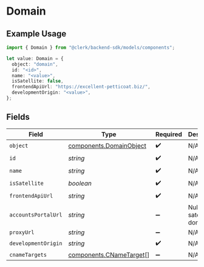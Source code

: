 # Domain

## Example Usage

```typescript
import { Domain } from "@clerk/backend-sdk/models/components";

let value: Domain = {
  object: "domain",
  id: "<id>",
  name: "<value>",
  isSatellite: false,
  frontendApiUrl: "https://excellent-petticoat.biz/",
  developmentOrigin: "<value>",
};
```

## Fields

| Field                                                              | Type                                                               | Required                                                           | Description                                                        |
| ------------------------------------------------------------------ | ------------------------------------------------------------------ | ------------------------------------------------------------------ | ------------------------------------------------------------------ |
| `object`                                                           | [components.DomainObject](../../models/components/domainobject.md) | :heavy_check_mark:                                                 | N/A                                                                |
| `id`                                                               | *string*                                                           | :heavy_check_mark:                                                 | N/A                                                                |
| `name`                                                             | *string*                                                           | :heavy_check_mark:                                                 | N/A                                                                |
| `isSatellite`                                                      | *boolean*                                                          | :heavy_check_mark:                                                 | N/A                                                                |
| `frontendApiUrl`                                                   | *string*                                                           | :heavy_check_mark:                                                 | N/A                                                                |
| `accountsPortalUrl`                                                | *string*                                                           | :heavy_minus_sign:                                                 | Null for satellite domains.<br/>                                   |
| `proxyUrl`                                                         | *string*                                                           | :heavy_minus_sign:                                                 | N/A                                                                |
| `developmentOrigin`                                                | *string*                                                           | :heavy_check_mark:                                                 | N/A                                                                |
| `cnameTargets`                                                     | [components.CNameTarget](../../models/components/cnametarget.md)[] | :heavy_minus_sign:                                                 | N/A                                                                |